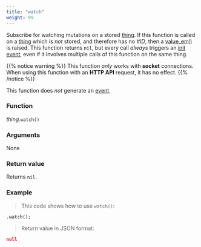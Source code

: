 ```yaml
---
title: "watch"
weight: 99
---
```


Subscribe for watching mutations on a stored [thing](..). If this function is called on a [thing](..) which is *not* stored, and therefore has no *#ID*, then a [value_err()](../../../errors/value_err) is raised.
This function returns `nil`, but every call *always* triggers an [init event](../../../watching/on-init), even if it involves multiple calls of this function on the same thing.

{{% notice warning %}}
This function *only* works with **socket** connections. When using this function with
an **HTTP API** request, it has no effect.
{{% /notice %}}

This function does *not* generate an [event](../../../overview/events).

### Function

*thing*.`watch()`

### Arguments

None

### Return value

Returns `nil`.

### Example

> This code shows how to use `watch()`:

```thingsdb,json_response
.watch();
```

> Return value in JSON format:

```json
null
```
